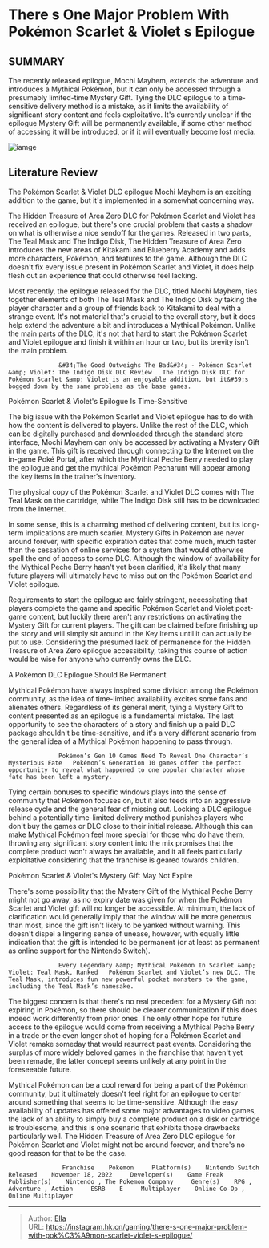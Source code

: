 # There s One Major Problem With Pokémon Scarlet &amp; Violet s Epilogue


## SUMMARY 






  The recently released epilogue, Mochi Mayhem, extends the adventure and introduces a Mythical Pokémon, but it can only be accessed through a presumably limited-time Mystery Gift.   Tying the DLC epilogue to a time-sensitive delivery method is a mistake, as it limits the availability of significant story content and feels exploitative.   It&#39;s currently unclear if the epilogue Mystery Gift will be permanently available, if some other method of accessing it will be introduced, or if it will eventually become lost media.  

![iamge](https://static1.srcdn.com/wordpress/wp-content/uploads/2024/01/pokemon-dlc-epilogue.jpg)

## Literature Review

The Pokémon Scarlet &amp; Violet DLC epilogue Mochi Mayhem is an exciting addition to the game, but it&#39;s implemented in a somewhat concerning way.




The Hidden Treasure of Area Zero DLC for Pokémon Scarlet and Violet has received an epilogue, but there&#39;s one crucial problem that casts a shadow on what is otherwise a nice sendoff for the games. Released in two parts, The Teal Mask and The Indigo Disk, The Hidden Treasure of Area Zero introduces the new areas of Kitakami and Blueberry Academy and adds more characters, Pokémon, and features to the game. Although the DLC doesn&#39;t fix every issue present in Pokémon Scarlet and Violet, it does help flesh out an experience that could otherwise feel lacking.




Most recently, the epilogue released for the DLC, titled Mochi Mayhem, ties together elements of both The Teal Mask and The Indigo Disk by taking the player character and a group of friends back to Kitakami to deal with a strange event. It&#39;s not material that&#39;s crucial to the overall story, but it does help extend the adventure a bit and introduces a Mythical Pokémon. Unlike the main parts of the DLC, it&#39;s not that hard to start the Pokémon Scarlet and Violet epilogue and finish it within an hour or two, but its brevity isn&#39;t the main problem.

                  &#34;The Good Outweighs The Bad&#34; - Pokémon Scarlet &amp; Violet: The Indigo Disk DLC Review   The Indigo Disk DLC for Pokémon Scarlet &amp; Violet is an enjoyable addition, but it&#39;s bogged down by the same problems as the base games.   


 Pokémon Scarlet &amp; Violet&#39;s Epilogue Is Time-Sensitive 
          




The big issue with the Pokémon Scarlet and Violet epilogue has to do with how the content is delivered to players. Unlike the rest of the DLC, which can be digitally purchased and downloaded through the standard store interface, Mochi Mayhem can only be accessed by activating a Mystery Gift in the game. This gift is received through connecting to the Internet on the in-game Poké Portal, after which the Mythical Peche Berry needed to play the epilogue and get the mythical Pokémon Pecharunt will appear among the key items in the trainer&#39;s inventory.



The physical copy of the Pokémon Scarlet and Violet DLC comes with The Teal Mask on the cartridge, while The Indigo Disk still has to be downloaded from the Internet.




In some sense, this is a charming method of delivering content, but its long-term implications are much scarier. Mystery Gifts in Pokémon are never around forever, with specific expiration dates that come much, much faster than the cessation of online services for a system that would otherwise spell the end of access to some DLC. Although the window of availability for the Mythical Peche Berry hasn&#39;t yet been clarified, it&#39;s likely that many future players will ultimately have to miss out on the Pokémon Scarlet and Violet epilogue.




Requirements to start the epilogue are fairly stringent, necessitating that players complete the game and specific Pokémon Scarlet and Violet post-game content, but luckily there aren&#39;t any restrictions on activating the Mystery Gift for current players. The gift can be claimed before finishing up the story and will simply sit around in the Key Items until it can actually be put to use. Considering the presumed lack of permanence for the Hidden Treasure of Area Zero epilogue accessibility, taking this course of action would be wise for anyone who currently owns the DLC.



 A Pokémon DLC Epilogue Should Be Permanent 
          

Mythical Pokémon have always inspired some division among the Pokémon community, as the idea of time-limited availability excites some fans and alienates others. Regardless of its general merit, tying a Mystery Gift to content presented as an epilogue is a fundamental mistake. The last opportunity to see the characters of a story and finish up a paid DLC package shouldn&#39;t be time-sensitive, and it&#39;s a very different scenario from the general idea of a Mythical Pokémon happening to pass through.




                  Pokémon’s Gen 10 Games Need To Reveal One Character’s Mysterious Fate   Pokémon’s Generation 10 games offer the perfect opportunity to reveal what happened to one popular character whose fate has been left a mystery.   

Tying certain bonuses to specific windows plays into the sense of community that Pokémon focuses on, but it also feeds into an aggressive release cycle and the general fear of missing out. Locking a DLC epilogue behind a potentially time-limited delivery method punishes players who don&#39;t buy the games or DLC close to their initial release. Although this can make Mythical Pokémon feel more special for those who do have them, throwing any significant story content into the mix promises that the complete product won&#39;t always be available, and it all feels particularly exploitative considering that the franchise is geared towards children.



 Pokémon Scarlet &amp; Violet&#39;s Mystery Gift May Not Expire 
         




There&#39;s some possibility that the Mystery Gift of the Mythical Peche Berry might not go away, as no expiry date was given for when the Pokémon Scarlet and Violet gift will no longer be accessible. At minimum, the lack of clarification would generally imply that the window will be more generous than most, since the gift isn&#39;t likely to be yanked without warning. This doesn&#39;t dispel a lingering sense of unease, however, with equally little indication that the gift is intended to be permanent (or at least as permanent as online support for the Nintendo Switch).

                  Every Legendary &amp; Mythical Pokémon In Scarlet &amp; Violet: Teal Mask, Ranked   Pokémon Scarlet and Violet’s new DLC, The Teal Mask, introduces fun new powerful pocket monsters to the game, including the Teal Mask’s namesake.   

The biggest concern is that there&#39;s no real precedent for a Mystery Gift not expiring in Pokémon, so there should be clearer communication if this does indeed work differently from prior ones. The only other hope for future access to the epilogue would come from receiving a Mythical Peche Berry in a trade or the even longer shot of hoping for a Pokémon Scarlet and Violet remake someday that would resurrect past events. Considering the surplus of more widely beloved games in the franchise that haven&#39;t yet been remade, the latter concept seems unlikely at any point in the foreseeable future.




Mythical Pokémon can be a cool reward for being a part of the Pokémon community, but it ultimately doesn&#39;t feel right for an epilogue to center around something that seems to be time-sensitive. Although the easy availability of updates has offered some major advantages to video games, the lack of an ability to simply buy a complete product on a disk or cartridge is troublesome, and this is one scenario that exhibits those drawbacks particularly well. The Hidden Treasure of Area Zero DLC epilogue for Pokémon Scarlet and Violet might not be around forever, and there&#39;s no good reason for that to be the case.

                   Franchise    Pokemon     Platform(s)    Nintendo Switch     Released    November 18, 2022     Developer(s)    Game Freak     Publisher(s)    Nintendo , The Pokemon Company     Genre(s)    RPG , Adventure , Action     ESRB    E     Multiplayer    Online Co-Op , Online Multiplayer      


---

> Author: [Ella](https://instagram.hk.cn/)  
> URL: https://instagram.hk.cn/gaming/there-s-one-major-problem-with-pok%C3%A9mon-scarlet-violet-s-epilogue/  

